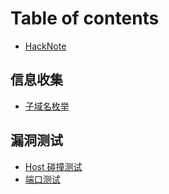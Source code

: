 # Table of contents

* [HackNote](README.md)

## 信息收集 <a href="#information-gathering" id="information-gathering"></a>

* [子域名枚举](information-gathering/subdomain-enumeration.md)

## 漏洞测试 <a href="#vulnerability-testing" id="vulnerability-testing"></a>

* [Host 碰撞测试](vulnerability-testing/host-collision-testing.md)
* [端口测试](vulnerability-testing/port-testing.md)
